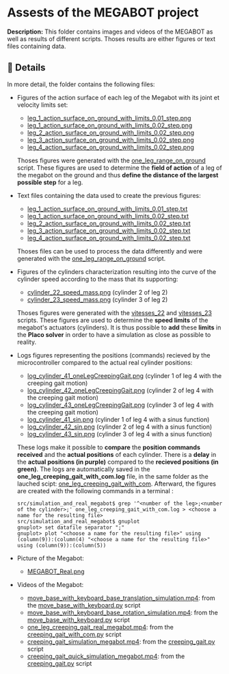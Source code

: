 # Assests of the MEGABOT project

**Description:** 
This folder contains images and videos of the MEGABOT as well as results of different scripts. Thoses results are either figures or text files containing data.


## 📄 Details
In more detail, the folder contains the following files:
- Figures of the action surface of each leg of the Megabot with its joint et velocity limits set:
  - [leg_1_action_surface_on_ground_with_limits_0.01_step.png](leg_1_action_surface_on_ground_with_limits_0.01_step.png)
  - [leg_1_action_surface_on_ground_with_limits_0.02_step.png](leg_1_action_surface_on_ground_with_limits_0.02_step.png)
  - [leg_2_action_surface_on_ground_with_limits_0.02_step.png](leg_2_action_surface_on_ground_with_limits_0.02_step.png)
  - [leg_3_action_surface_on_ground_with_limits_0.02_step.png](leg_3_action_surface_on_ground_with_limits_0.02_step.png)
  - [leg_4_action_surface_on_ground_with_limits_0.02_step.png](leg_4_action_surface_on_ground_with_limits_0.02_step.png)

  Thoses figures were generated with the [one_leg_range_on_ground](../src/simulation/one_leg_range_on_ground.py) script.
  These figures are used to determine the **field of action** of a leg of the megabot on the ground and thus **define the distance of the largest possible step** for a leg.

- Text files containing the data used to create the previous figures:
  - [leg_1_action_surface_on_ground_with_limits_0.01_step.txt](leg_1_action_surface_on_ground_with_limits_0.01_step.txt)
  - [leg_1_action_surface_on_ground_with_limits_0.02_step.txt](leg_1_action_surface_on_ground_with_limits_0.02_step.txt)
  - [leg_2_action_surface_on_ground_with_limits_0.02_step.txt](leg_2_action_surface_on_ground_with_limits_0.02_step.txt)
  - [leg_3_action_surface_on_ground_with_limits_0.02_step.txt](leg_3_action_surface_on_ground_with_limits_0.02_step.txt)
  - [leg_4_action_surface_on_ground_with_limits_0.02_step.txt](leg_4_action_surface_on_ground_with_limits_0.02_step.txt)

  Thoses files can be used to process the data differently and were generated with the [one_leg_range_on_ground](../src/simulation/one_leg_range_on_ground.py) script.

- Figures of the cylinders characterization resulting into the curve of the cylinder speed according to the mass that its supporting:
  - [cylinder_22_speed_mass.png](cylinder_22_speed_mass.png) (cylinder 2 of leg 2)
  - [cylinder_23_speed_mass.png](cylinder_23_speed_mass.png) (cylinder 3 of leg 2)

  Thoses figures were generated with the [vitesses_22](../src/simulation_and_real_megabot/Verin22/vitesses_22.py) and [vitesses_23](../src/simulation_and_real_megabot/Verin23/vitesses_23.py) scripts.
  These figures are used to determine the **speed limits** of the megabot's actuators (cylinders). It is thus possible to **add** these **limits** in the **Placo solver** in order to have a simulation as close as possible to reality.

- Logs figures representing the positions (commands) recieved by the microcontroller compared to the actual real cylinder positions:
  - [log_cylinder_41_oneLegCreepingGait.png](log_cylinder_41_oneLegCreepingGait.png) (cylinder 1 of leg 4 with the creeping gait motion)
  - [log_cylinder_42_oneLegCreepingGait.png](log_cylinder_42_oneLegCreepingGait.png) (cylinder 2 of leg 4 with the creeping gait motion)
  - [log_cylinder_43_oneLegCreepingGait.png](log_cylinder_43_oneLegCreepingGait.png) (cylinder 3 of leg 4 with the creeping gait motion)
  - [log_cylinder_41_sin.png](log_cylinder_41_sin.png) (cylinder 1 of leg 4 with a sinus function)
  - [log_cylinder_42_sin.png](log_cylinder_42_sin.png) (cylinder 2 of leg 4 with a sinus function)
  - [log_cylinder_43_sin.png](log_cylinder_43_sin.png) (cylinder 3 of leg 4 with a sinus function)

  These logs make it possible to **compare** the **position commands received** and the **actual positions** of each cylinder. There is a **delay** in the **actual positions (in purple)** compared to the **recieved positions (in green)**. The logs are automatically saved in the **one_leg_creeping_gait_with_com.log** file, in the same folder as the lauched scipt: [one_leg_creeping_gait_with_com](../src/simulation_and_real_megabot/one_leg_creeping_gait_with_com.py). Afterward, the figures are created with the following commands in a terminal :
  ```
  src/simulation_and_real_megabot$ grep '^<number of the leg>;<number of the cylinder>;' one_leg_creeping_gait_with_com.log > <choose a name for the resulting file>
  src/simulation_and_real_megabot$ gnuplot
  gnuplot> set datafile separator ";"
  gnuplot> plot "<choose a name for the resulting file>" using (column(9)):(column(4) "<choose a name for the resulting file>" using (column(9)):(column(5))
  ```

- Picture of the Megabot:
  - [MEGABOT_Real.png](MEGABOT_Real.png)

- Videos of the Megabot:
  - [move_base_with_keyboard_base_translation_simulation.mp4](move_base_with_keyboard_base_translation_simulation.mp4): from the [move_base_with_keyboard.py](../src/simulation/move_base_with_keyboard.py) script
  - [move_base_with_keyboard_base_rotation_simulation.mp4](move_base_with_keyboard_base_rotation_simulation.mp4): from the [move_base_with_keyboard.py](../src/simulation/move_base_with_keyboard.py) script
  - [one_leg_creeping_gait_real_megabot.mp4](one_leg_creeping_gait_real_megabot.mp4): from the [creeping_gait_with_com.py](../src/simulation_and_real_megabot/move_base_with_keyboard.py) script
  - [creeping_gait_simulation_megabot.mp4](creeping_gait_simulation_megabot.mp4): from the [creeping_gait.py](../src/simulation/creeping_gait.py) script
  - [creeping_gait_quick_simulation_megabot.mp4](creeping_gait_quick_simulation_megabot.mp4): from the [creeping_gait.py](../src/simulation/creeping_gait.py) script
